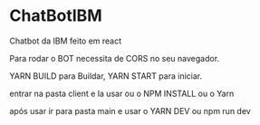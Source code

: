 # ChatBotIBM
Chatbot da IBM feito em react

Para rodar o BOT necessita de CORS no seu navegador.

YARN BUILD para Buildar, YARN START para iniciar.

entrar na pasta client e la usar ou o NPM INSTALL ou o Yarn

após usar ir para pasta main e usar o YARN DEV ou npm run dev
